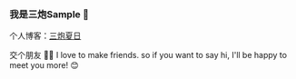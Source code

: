 ### 我是三炮Sample 👋
个人博客：[三炮夏日](summerday.fun)


交个朋友 👬🏻
 I love to make friends. so if you want to say hi, I'll be happy to meet you more! 😊
 
<!--
**Sample999/Sample999** is a ✨ _special_ ✨ repository because its `README.md` (this file) appears on your GitHub profile.

Here are some ideas to get you started:

- 🔭 I’m currently working on ...
- 🌱 I’m currently learning ...
- 👯 I’m looking to collaborate on ...
- 🤔 I’m looking for help with ...
- 💬 Ask me about ...
- 📫 How to reach me: ...
- 😄 Pronouns: ...
- ⚡ Fun fact: ...
-->
